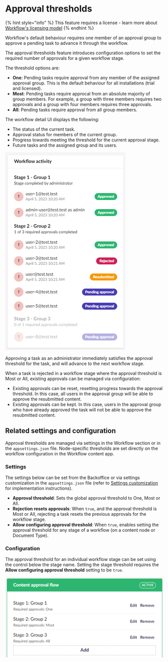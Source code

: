 # Approval thresholds

{% hint style="info" %}
This feature requires a license - learn more about [Workflow's licensing model](https://umbraco.com/products/umbraco-workflow)
{% endhint %}

Workflow's default behaviour requires one member of an approval group to approve a pending task to advance it through the workflow. 

The approval thresholds feature introduces configuration options to set the required number of approvals for a given workflow stage.

The threshold options are:

- **One**: Pending tasks require approval from any member of the assigned approval group. This is the default behaviour for all installations (trial and licensed).
- **Most**: Pending tasks require approcal from an absolute majority of group members. For example, a group with three members requires two approvals and a group with four members requires three approvals.
- **All**: Pending tasks require approval from all group members.

The workflow detail UI displays the following:

- The status of the current task.
- Approval status for members of the current group.
- Progress towards meeting the threshold for the current approval stage.
- Future tasks and the assigned group and its users.

![Tasklist with approval thresholds](./images/tasklist-with-approval-thresholds.png)

Approving a task as an administrator immediately satisfies the approval threshold for the task, and will advance to the next workflow stage.

When a task is rejected in a workflow stage where the approval threshold is Most or All, existing approvals can be managed via configuration:

- Existing approvals can be reset, resetting progress towards the approval threshold. In this case, all users in the approval group will be able to approve the resubmitted content.
- Existing approvals can be kept. In this case, users in the approval group who have already approved the task will not be able to approve the resubmitted content. 

## Related settings and configuration

Approval thresholds are managed via settings in the Workflow section or in the `appsettings.json` file. Node-specific thresholds are set directly on the workflow configuration in the Workflow content app.

### Settings

The settings below can be set from the Backoffice or via settings customization in the `appsettings.json` file (refer to [Settings customization](configuration.md#settingscustomization) for implementation instructions).

- **Approval threshold**: Sets the global approval threshold to One, Most or All.
- **Rejection resets approvals**: When `true`, and the approval threshold is Most or All, rejecting a task resets the previous approvals for the workflow stage.
- **Allow configuring approval threshold**: When `true`, enables setting the approval threshold for any stage of a workflow (on a content node or Document Type).

### Configuration

The approval threshold for an individual workflow stage can be set using the control below the stage name. Setting the stage threshold requires the **Allow configuring approval threshold** setting to be `true`.

![Setting approval threshold for individual workflow stages](./images/approval-flow-with-thresholds.png)

